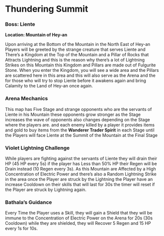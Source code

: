 # Thundering Summit

### **Boss: Liente**

**Location: Mountain of Hey-an**

Upon arriving at the Bottom of the Mountain in the North East of Hey-an Players will be greeted by the strange creature that serves Liente and There’s a Kingdom at the Top of the Mountain and a Pillar of Rocks that Attracts Lightning and this is the reason why there’s a lot of Lightning Strikes on this Mountain this Kingdom and Pillars are made out of Fulgurite Stone. When you enter the Kingdom, you will see a wide area and the Pillars are scattered here in this area and this will also serve as the Arena and the for those who will try to stop Liente before it awakens again and bring Calamity to the Land of Hey-an once again.

### **Arena Mechanics**

This map has Five Stage and strange opponents who are the servants of Liente in his Mountain these opponents grow stronger as the Stage increases the wave of opponents also changes depending on the Stage where the players are. and each enemy killed by a player it provides items and gold to buy items from the **Wanderer Trader Spirit** in each Stage until the Players will face Liente at the Summit of the Mountain at the Final Stage

### **Violet Lightning Challenge**

While players are fighting against the servants of Liente they will drain their HP (45 HP every 5s) if the player has Less than 50% HP their Regen will be Drain instead (10 Regen every 3s). As this Mountain are Affected by a High Concentration of Electric Power and there’s also a Random Lightning Strike in the area once the Player are struck by the Lightning the Player have an increase Cooldown on their skills that will last for 30s the timer will reset if the Player are struck by Lightning again.

### **Bathala’s Guidance**

Every Time the Player uses a Skill, they will gain a Shield that they will be immune to the Concentration of Electric Power on the Arena for 20s (30s Cooldown) while they are shielded, they will Recover 5 Regen and 15 HP every 1s for 10s.
